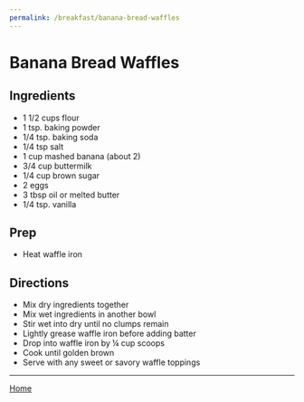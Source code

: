 ```yaml
---
permalink: /breakfast/banana-bread-waffles
---
```

# Banana Bread Waffles

## Ingredients

- 1 1/2 cups flour
- 1 tsp. baking powder
- 1/4 tsp. baking soda
- 1/4 tsp salt
- 1 cup mashed banana (about 2)
- 3/4 cup buttermilk
- 1/4 cup brown sugar
- 2 eggs
- 3 tbsp oil or melted butter
- 1/4 tsp. vanilla

## Prep

- Heat waffle iron

## Directions

- Mix dry ingredients together
- Mix wet ingredients in another bowl
- Stir wet into dry until no clumps remain
- Lightly grease waffle iron before adding batter
- Drop into waffle iron by ¼ cup scoops
- Cook until golden brown
- Serve with any sweet or savory waffle toppings

---

[Home](https://thomasjbarrett82.github.io)
